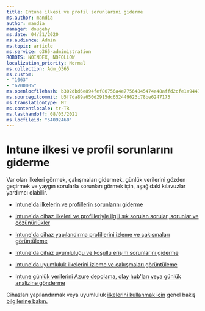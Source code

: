 ```yaml
---
title: Intune ilkesi ve profil sorunlarını giderme
ms.author: mandia
author: mandia
manager: dougeby
ms.date: 04/21/2020
ms.audience: Admin
ms.topic: article
ms.service: o365-administration
ROBOTS: NOINDEX, NOFOLLOW
localization_priority: Normal
ms.collection: Adm_O365
ms.custom:
- "1063"
- "6700005"
ms.openlocfilehash: b302dbd6e894fef80756a4e77564845474a48affd2cfe1a944765189395f8f6d
ms.sourcegitcommit: b5f7da89a650d2915dc652449623c78be6247175
ms.translationtype: MT
ms.contentlocale: tr-TR
ms.lasthandoff: 08/05/2021
ms.locfileid: "54092460"
---
```

# <a name="troubleshooting-intune-policy-and-profiles"></a>Intune ilkesi ve profil sorunlarını giderme

Var olan ilkeleri görmek, çakışmaları gidermek, günlük verilerini gözden geçirmek ve yaygın sorularla sorunları görmek için, aşağıdaki kılavuzlar yardımcı olabilir.

- [Intune'da ilkelerin ve profillerin sorunlarını giderme](https://docs.microsoft.com/mem/intune/configuration/troubleshoot-policies-in-microsoft-intune)

- [Intune'da cihaz ilkeleri ve profilleriyle ilgili sık sorulan sorular, sorunlar ve çözünürlükler](https://docs.microsoft.com/intune/device-profile-troubleshoot)

- [Intune'da cihaz yapılandırma profillerini izleme ve çakışmaları görüntüleme](https://docs.microsoft.com/intune/device-profile-monitor)

- [Intune'da cihaz uyumluluğu ve koşullu erişim sorunlarını giderme](https://docs.microsoft.com/intune/troubleshoot-conditional-access)

- [Intune'da uyumluluk ilkelerini izleme ve çakışmaları görüntüleme](https://docs.microsoft.com/intune/compliance-policy-monitor)

- [Intune günlük verilerini Azure depolama, olay hub'ları veya günlük analizine gönderme](https://docs.microsoft.com/intune/review-logs-using-azure-monitor)

Cihazları yapılandırmak veya uyumluluk [ilkelerini kullanmak için](https://docs.microsoft.com/intune/device-profiles) genel bakış [bilgilerine bakın.](https://docs.microsoft.com/intune/device-compliance-get-started)